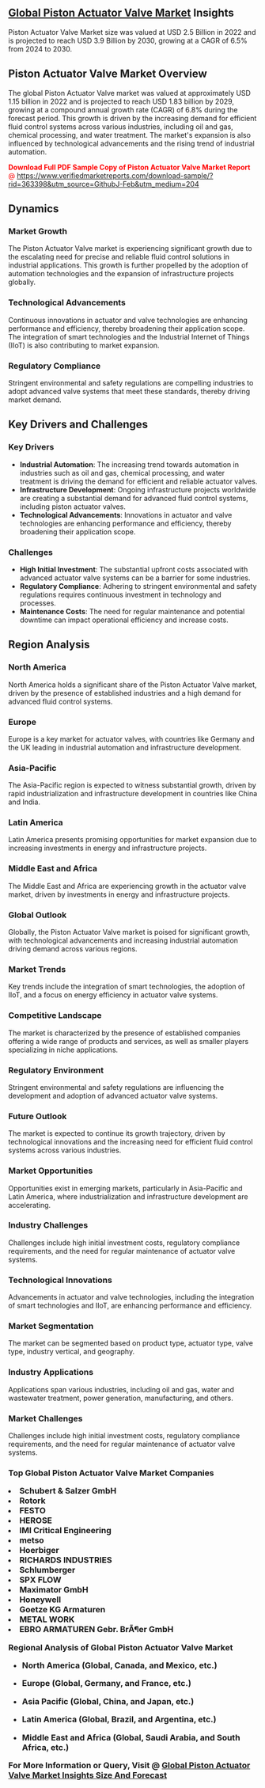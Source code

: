 <h2><a href="https://www.verifiedmarketreports.com/download-sample/?rid=363398&amp;utm_source=GithubJ&amp;utm_medium=204" target="_blank">Global Piston Actuator Valve Market</a> Insights</h2><p>Piston Actuator Valve Market size was valued at USD 2.5 Billion in 2022 and is projected to reach USD 3.9 Billion by 2030, growing at a CAGR of 6.5% from 2024 to 2030.</p><p> <h2>Piston Actuator Valve Market Overview</h2> <p>The global Piston Actuator Valve market was valued at approximately USD 1.15 billion in 2022 and is projected to reach USD 1.83 billion by 2029, growing at a compound annual growth rate (CAGR) of 6.8% during the forecast period. This growth is driven by the increasing demand for efficient fluid control systems across various industries, including oil and gas, chemical processing, and water treatment. The market's expansion is also influenced by technological advancements and the rising trend of industrial automation. </p> <p><p><span class=""><span style="color: #ff0000;"><strong>Download Full PDF Sample Copy of Piston Actuator Valve Market Report</strong> @ </span><a href="https://www.verifiedmarketreports.com/download-sample/?rid=363398&amp;utm_source=GithubJ-Feb&amp;utm_medium=204" target="_blank">https://www.verifiedmarketreports.com/download-sample/?rid=363398&amp;utm_source=GithubJ-Feb&amp;utm_medium=204</a></span></p></p> <h2>Dynamics</h2> <h3>Market Growth</h3> <p>The Piston Actuator Valve market is experiencing significant growth due to the escalating need for precise and reliable fluid control solutions in industrial applications. This growth is further propelled by the adoption of automation technologies and the expansion of infrastructure projects globally. </p> <h3>Technological Advancements</h3> <p>Continuous innovations in actuator and valve technologies are enhancing performance and efficiency, thereby broadening their application scope. The integration of smart technologies and the Industrial Internet of Things (IIoT) is also contributing to market expansion. </p> <h3>Regulatory Compliance</h3> <p>Stringent environmental and safety regulations are compelling industries to adopt advanced valve systems that meet these standards, thereby driving market demand. </p> <h2>Key Drivers and Challenges</h2> <h3>Key Drivers</h3> <ul> <li><strong>Industrial Automation</strong>: The increasing trend towards automation in industries such as oil and gas, chemical processing, and water treatment is driving the demand for efficient and reliable actuator valves. </li> <li><strong>Infrastructure Development</strong>: Ongoing infrastructure projects worldwide are creating a substantial demand for advanced fluid control systems, including piston actuator valves. </li> <li><strong>Technological Advancements</strong>: Innovations in actuator and valve technologies are enhancing performance and efficiency, thereby broadening their application scope. </li> </ul> <h3>Challenges</h3> <ul> <li><strong>High Initial Investment</strong>: The substantial upfront costs associated with advanced actuator valve systems can be a barrier for some industries. </li> <li><strong>Regulatory Compliance</strong>: Adhering to stringent environmental and safety regulations requires continuous investment in technology and processes. </li> <li><strong>Maintenance Costs</strong>: The need for regular maintenance and potential downtime can impact operational efficiency and increase costs. </li> </ul> <h2>Region Analysis</h2> <h3>North America</h3> <p>North America holds a significant share of the Piston Actuator Valve market, driven by the presence of established industries and a high demand for advanced fluid control systems. </p> <h3>Europe</h3> <p>Europe is a key market for actuator valves, with countries like Germany and the UK leading in industrial automation and infrastructure development. </p> <h3>Asia-Pacific</h3> <p>The Asia-Pacific region is expected to witness substantial growth, driven by rapid industrialization and infrastructure development in countries like China and India. </p> <h3>Latin America</h3> <p>Latin America presents promising opportunities for market expansion due to increasing investments in energy and infrastructure projects. </p> <h3>Middle East and Africa</h3> <p>The Middle East and Africa are experiencing growth in the actuator valve market, driven by investments in energy and infrastructure projects. </p> <h3>Global Outlook</h3> <p>Globally, the Piston Actuator Valve market is poised for significant growth, with technological advancements and increasing industrial automation driving demand across various regions. </p> <h3>Market Trends</h3> <p>Key trends include the integration of smart technologies, the adoption of IIoT, and a focus on energy efficiency in actuator valve systems. </p> <h3>Competitive Landscape</h3> <p>The market is characterized by the presence of established companies offering a wide range of products and services, as well as smaller players specializing in niche applications. </p> <h3>Regulatory Environment</h3> <p>Stringent environmental and safety regulations are influencing the development and adoption of advanced actuator valve systems. </p> <h3>Future Outlook</h3> <p>The market is expected to continue its growth trajectory, driven by technological innovations and the increasing need for efficient fluid control systems across various industries. </p> <h3>Market Opportunities</h3> <p>Opportunities exist in emerging markets, particularly in Asia-Pacific and Latin America, where industrialization and infrastructure development are accelerating. </p> <h3>Industry Challenges</h3> <p>Challenges include high initial investment costs, regulatory compliance requirements, and the need for regular maintenance of actuator valve systems. </p> <h3>Technological Innovations</h3> <p>Advancements in actuator and valve technologies, including the integration of smart technologies and IIoT, are enhancing performance and efficiency. </p> <h3>Market Segmentation</h3> <p>The market can be segmented based on product type, actuator type, valve type, industry vertical, and geography. </p> <h3>Industry Applications</h3> <p>Applications span various industries, including oil and gas, water and wastewater treatment, power generation, manufacturing, and others. </p> <h3>Market Challenges</h3> <p>Challenges include high initial investment costs, regulatory compliance requirements, and the need for regular maintenance of actuator valve systems. </p> <h3></p><p><strong>Top Global Piston Actuator Valve Market Companies</strong></p><div data-test-id=""><p><li>Schubert & Salzer GmbH</li><li> Rotork</li><li> FESTO</li><li> HEROSE</li><li> IMI Critical Engineering</li><li> metso</li><li> Hoerbiger</li><li> RICHARDS INDUSTRIES</li><li> Schlumberger</li><li> SPX FLOW</li><li> Maximator GmbH</li><li> Honeywell</li><li> Goetze KG Armaturen</li><li> METAL WORK</li><li> EBRO ARMATUREN Gebr. BrÃ¶er GmbH</li></p><div><strong>Regional Analysis of&nbsp;Global Piston Actuator Valve Market</strong></div><ul><li dir="ltr"><p dir="ltr">North America&nbsp;(Global, Canada, and Mexico, etc.)</p></li><li dir="ltr"><p dir="ltr">Europe (Global, Germany, and France, etc.)</p></li><li dir="ltr"><p dir="ltr">Asia Pacific&nbsp;(Global, China, and Japan, etc.)</p></li><li dir="ltr"><p dir="ltr">Latin America&nbsp;(Global, Brazil, and Argentina, etc.)</p></li><li dir="ltr">Middle East and Africa&nbsp;(Global, Saudi Arabia, and South Africa, etc.)</li></ul><p><strong>For More Information or Query, Visit @&nbsp;</strong><strong><a href="https://www.verifiedmarketreports.com/product/piston-actuator-valve-market/?utm_source=GithubJ&amp;utm_medium=204" target="_blank">Global Piston Actuator Valve Market Insights Size And Forecast</a></strong></p></div>
